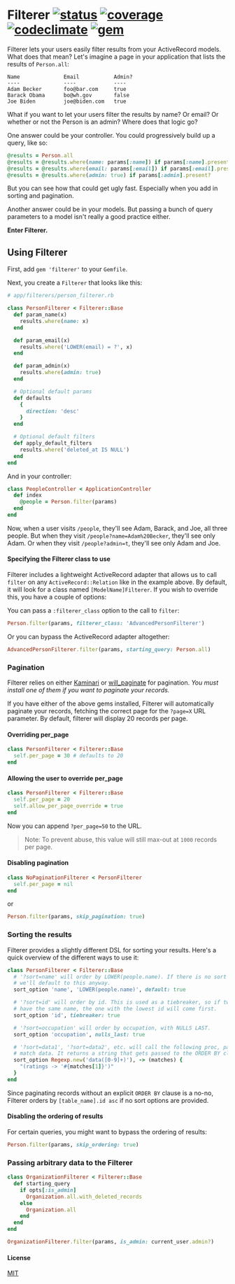 Filterer [![status]](https://circleci.com/gh/dobtco/filterer)  [![coverage]](https://coveralls.io/r/dobtco/filterer) [![codeclimate]](https://codeclimate.com/github/dobtco/filterer) [![gem]](http://badge.fury.io/rb/filterer)
====

Filterer lets your users easily filter results from your ActiveRecord models. What does that mean? Let's imagine a page in your application that lists the results of `Person.all`:

```
Name              Email           Admin?
----              ----            ----
Adam Becker       foo@bar.com     true
Barack Obama      bo@wh.gov       false
Joe Biden         joe@biden.com   true
```

What if you want to let your users filter the results by name? Or email? Or whether or not the Person is an admin? Where does that logic go?

One answer could be your controller. You could progressively build up a query, like so:

```ruby
@results = Person.all
@results = @results.where(name: params[:name]) if params[:name].present?
@results = @results.where(email: params[:email]) if params[:email].present?
@results = @results.where(admin: true) if params[:admin].present?
```

But you can see how that could get ugly fast. Especially when you add in sorting and pagination.

Another answer could be in your models. But passing a bunch of query parameters to a model isn't really a good practice either.

**Enter Filterer.**

## Using Filterer

First, add `gem 'filterer'` to your `Gemfile`.

Next, you create a `Filterer` that looks like this:

```ruby
# app/filterers/person_filterer.rb

class PersonFilterer < Filterer::Base
  def param_name(x)
    results.where(name: x)
  end

  def param_email(x)
    results.where('LOWER(email) = ?', x)
  end

  def param_admin(x)
    results.where(admin: true)
  end

  # Optional default params
  def defaults
    {
      direction: 'desc'
    }
  end

  # Optional default filters
  def apply_default_filters
    results.where('deleted_at IS NULL')
  end
end
```

And in your controller:

```ruby
class PeopleController < ApplicationController
  def index
    @people = Person.filter(params)
  end
end
```

Now, when a user visits `/people`, they'll see Adam, Barack, and Joe, all three people. But when they visit `/people?name=Adam%20Becker`, they'll see only Adam. Or when they visit `/people?admin=t`, they'll see only Adam and Joe.

#### Specifying the Filterer class to use

Filterer includes a lightweight ActiveRecord adapter that allows us to call `filter` on any `ActiveRecord::Relation` like in the example above. By default, it will look for a class named `[ModelName]Filterer`. If you wish to override this, you have a couple of options:

You can pass a `:filterer_class` option to the call to `filter`:

```rb
Person.filter(params, filterer_class: 'AdvancedPersonFilterer')
```

Or you can bypass the ActiveRecord adapter altogether:

```rb
AdvancedPersonFilterer.filter(params, starting_query: Person.all)
```

### Pagination

Filterer relies on either [Kaminari](https://github.com/amatsuda/kaminari) or [will_paginate](https://github.com/mislav/will_paginate) for pagination. *You must install one of them if you want to paginate your records.*

If you have either of the above gems installed, Filterer will automatically paginate your records, fetching the correct page for the `?page=X` URL parameter. By default, filterer will display 20 records per page.

#### Overriding per_page

```ruby
class PersonFilterer < Filterer::Base
  self.per_page = 30 # defaults to 20
end
```

#### Allowing the user to override per_page

```ruby
class PersonFilterer < Filterer::Base
  self.per_page = 20
  self.allow_per_page_override = true
end
```

Now you can append `?per_page=50` to the URL.

> Note: To prevent abuse, this value will still max-out at `1000` records per page.

#### Disabling pagination

```rb
class NoPaginationFilterer < PersonFilterer
  self.per_page = nil
end
```

or

```rb
Person.filter(params, skip_pagination: true)
```

### Sorting the results

Filterer provides a slightly different DSL for sorting your results. Here's a quick overview of the different ways to use it:

```ruby
class PersonFilterer < Filterer::Base
  # '?sort=name' will order by LOWER(people.name). If there is no sort parameter,
  # we'll default to this anyway.
  sort_option 'name', 'LOWER(people.name)', default: true

  # '?sort=id' will order by id. This is used as a tiebreaker, so if two records
  # have the same name, the one with the lowest id will come first.
  sort_option 'id', tiebreaker: true

  # '?sort=occupation' will order by occupation, with NULLS LAST.
  sort_option 'occupation', nulls_last: true

  # '?sort=data1', '?sort=data2', etc. will call the following proc, passing the
  # match data. It returns a string that gets passed to the ORDER BY clause.
  sort_option Regexp.new('data([0-9]+)'), -> (matches) {
    "(ratings -> '#{matches[1]}')"
  }
end
```

Since paginating records without an explicit `ORDER BY` clause is a no-no, Filterer orders by `[table_name].id asc` if no sort options are provided.

#### Disabling the ordering of results

For certain queries, you might want to bypass the ordering of results:

```rb
Person.filter(params, skip_ordering: true)
```

### Passing arbitrary data to the Filterer

```ruby
class OrganizationFilterer < Filterer::Base
  def starting_query
    if opts[:is_admin]
      Organization.all.with_deleted_records
    else
      Organization.all
    end
  end
end

OrganizationFilterer.filter(params, is_admin: current_user.admin?)
```

#### License

[MIT](http://dobt.mit-license.org)

[status]: https://circleci-badges.herokuapp.com/dobtco/filterer/4227dad9a04a91b070e9c25174f4035a2da6a828
[coverage]: https://img.shields.io/coveralls/dobtco/filterer.svg
[codeclimate]: https://img.shields.io/codeclimate/github/dobtco/filterer.svg
[gem]: https://img.shields.io/gem/v/filterer.svg

